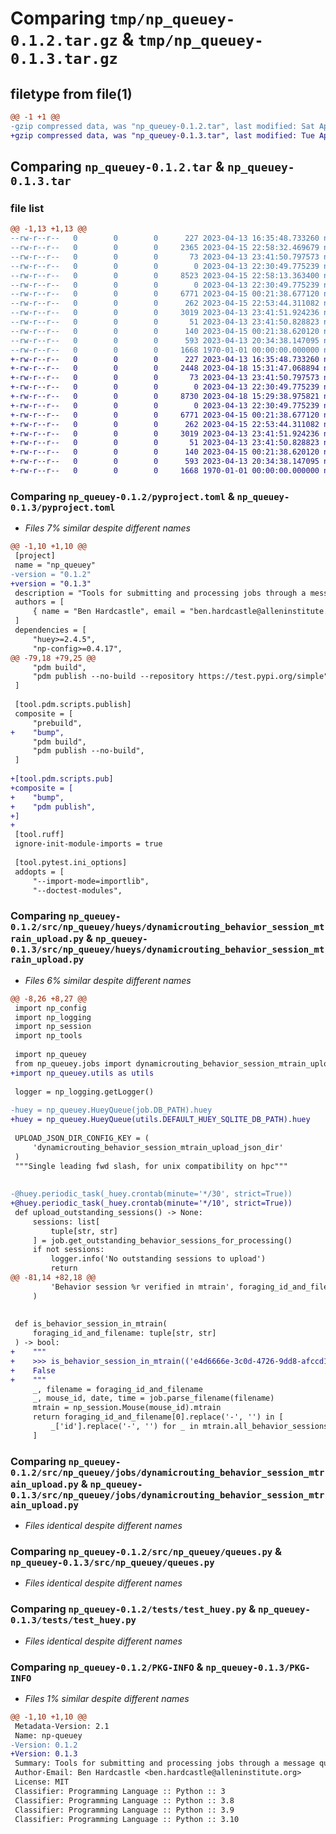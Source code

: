 # Comparing `tmp/np_queuey-0.1.2.tar.gz` & `tmp/np_queuey-0.1.3.tar.gz`

## filetype from file(1)

```diff
@@ -1 +1 @@
-gzip compressed data, was "np_queuey-0.1.2.tar", last modified: Sat Apr 15 22:58:32 2023, max compression
+gzip compressed data, was "np_queuey-0.1.3.tar", last modified: Tue Apr 18 15:31:47 2023, max compression
```

## Comparing `np_queuey-0.1.2.tar` & `np_queuey-0.1.3.tar`

### file list

```diff
@@ -1,13 +1,13 @@
--rw-r--r--   0        0        0      227 2023-04-13 16:35:48.733260 np_queuey-0.1.2/README.md
--rw-r--r--   0        0        0     2365 2023-04-15 22:58:32.469679 np_queuey-0.1.2/pyproject.toml
--rw-r--r--   0        0        0       73 2023-04-13 23:41:50.797573 np_queuey-0.1.2/src/np_queuey/__init__.py
--rw-r--r--   0        0        0        0 2023-04-13 22:30:49.775239 np_queuey-0.1.2/src/np_queuey/hueys/__init__.py
--rw-r--r--   0        0        0     8523 2023-04-15 22:58:13.363400 np_queuey-0.1.2/src/np_queuey/hueys/dynamicrouting_behavior_session_mtrain_upload.py
--rw-r--r--   0        0        0        0 2023-04-13 22:30:49.775239 np_queuey-0.1.2/src/np_queuey/jobs/__init__.py
--rw-r--r--   0        0        0     6771 2023-04-15 00:21:38.677120 np_queuey-0.1.2/src/np_queuey/jobs/dynamicrouting_behavior_session_mtrain_upload.py
--rw-r--r--   0        0        0      262 2023-04-15 22:53:44.311082 np_queuey-0.1.2/src/np_queuey/jobs/run_small_jobs.py
--rw-r--r--   0        0        0     3019 2023-04-13 23:41:51.924236 np_queuey-0.1.2/src/np_queuey/queues.py
--rw-r--r--   0        0        0       51 2023-04-13 23:41:50.828823 np_queuey-0.1.2/src/np_queuey/tasks.py
--rw-r--r--   0        0        0      140 2023-04-15 00:21:38.620120 np_queuey-0.1.2/src/np_queuey/utils.py
--rw-r--r--   0        0        0      593 2023-04-13 20:34:38.147095 np_queuey-0.1.2/tests/test_huey.py
--rw-r--r--   0        0        0     1668 1970-01-01 00:00:00.000000 np_queuey-0.1.2/PKG-INFO
+-rw-r--r--   0        0        0      227 2023-04-13 16:35:48.733260 np_queuey-0.1.3/README.md
+-rw-r--r--   0        0        0     2448 2023-04-18 15:31:47.068894 np_queuey-0.1.3/pyproject.toml
+-rw-r--r--   0        0        0       73 2023-04-13 23:41:50.797573 np_queuey-0.1.3/src/np_queuey/__init__.py
+-rw-r--r--   0        0        0        0 2023-04-13 22:30:49.775239 np_queuey-0.1.3/src/np_queuey/hueys/__init__.py
+-rw-r--r--   0        0        0     8730 2023-04-18 15:29:38.975821 np_queuey-0.1.3/src/np_queuey/hueys/dynamicrouting_behavior_session_mtrain_upload.py
+-rw-r--r--   0        0        0        0 2023-04-13 22:30:49.775239 np_queuey-0.1.3/src/np_queuey/jobs/__init__.py
+-rw-r--r--   0        0        0     6771 2023-04-15 00:21:38.677120 np_queuey-0.1.3/src/np_queuey/jobs/dynamicrouting_behavior_session_mtrain_upload.py
+-rw-r--r--   0        0        0      262 2023-04-15 22:53:44.311082 np_queuey-0.1.3/src/np_queuey/jobs/run_small_jobs.py
+-rw-r--r--   0        0        0     3019 2023-04-13 23:41:51.924236 np_queuey-0.1.3/src/np_queuey/queues.py
+-rw-r--r--   0        0        0       51 2023-04-13 23:41:50.828823 np_queuey-0.1.3/src/np_queuey/tasks.py
+-rw-r--r--   0        0        0      140 2023-04-15 00:21:38.620120 np_queuey-0.1.3/src/np_queuey/utils.py
+-rw-r--r--   0        0        0      593 2023-04-13 20:34:38.147095 np_queuey-0.1.3/tests/test_huey.py
+-rw-r--r--   0        0        0     1668 1970-01-01 00:00:00.000000 np_queuey-0.1.3/PKG-INFO
```

### Comparing `np_queuey-0.1.2/pyproject.toml` & `np_queuey-0.1.3/pyproject.toml`

 * *Files 7% similar despite different names*

```diff
@@ -1,10 +1,10 @@
 [project]
 name = "np_queuey"
-version = "0.1.2"
+version = "0.1.3"
 description = "Tools for submitting and processing jobs through a message queue for Mindscope Neuropixels workflows."
 authors = [
     { name = "Ben Hardcastle", email = "ben.hardcastle@alleninstitute.org" },
 ]
 dependencies = [
     "huey>=2.4.5",
     "np-config>=0.4.17",
@@ -79,18 +79,25 @@
     "pdm build",
     "pdm publish --no-build --repository https://test.pypi.org/simple",
 ]
 
 [tool.pdm.scripts.publish]
 composite = [
     "prebuild",
+    "bump",
     "pdm build",
     "pdm publish --no-build",
 ]
 
+[tool.pdm.scripts.pub]
+composite = [
+    "bump",
+    "pdm publish",
+]
+
 [tool.ruff]
 ignore-init-module-imports = true
 
 [tool.pytest.ini_options]
 addopts = [
     "--import-mode=importlib",
     "--doctest-modules",
```

### Comparing `np_queuey-0.1.2/src/np_queuey/hueys/dynamicrouting_behavior_session_mtrain_upload.py` & `np_queuey-0.1.3/src/np_queuey/hueys/dynamicrouting_behavior_session_mtrain_upload.py`

 * *Files 6% similar despite different names*

```diff
@@ -8,26 +8,27 @@
 import np_config
 import np_logging
 import np_session
 import np_tools
 
 import np_queuey
 from np_queuey.jobs import dynamicrouting_behavior_session_mtrain_upload as job
+import np_queuey.utils as utils
 
 logger = np_logging.getLogger()
 
-huey = np_queuey.HueyQueue(job.DB_PATH).huey
+huey = np_queuey.HueyQueue(utils.DEFAULT_HUEY_SQLITE_DB_PATH).huey
 
 UPLOAD_JSON_DIR_CONFIG_KEY = (
     'dynamicrouting_behavior_session_mtrain_upload_json_dir'
 )
 """Single leading fwd slash, for unix compatibility on hpc"""
 
 
-@huey.periodic_task(_huey.crontab(minute='*/30', strict=True))
+@huey.periodic_task(_huey.crontab(minute='*/10', strict=True))
 def upload_outstanding_sessions() -> None:
     sessions: list[
         tuple[str, str]
     ] = job.get_outstanding_behavior_sessions_for_processing()
     if not sessions:
         logger.info('No outstanding sessions to upload')
         return
@@ -81,14 +82,18 @@
         'Behavior session %r verified in mtrain', foraging_id_and_filename
     )
 
 
 def is_behavior_session_in_mtrain(
     foraging_id_and_filename: tuple[str, str]
 ) -> bool:
+    """
+    >>> is_behavior_session_in_mtrain(('e4d6666e-3c0d-4726-9dd8-afccd124e872', 'DynamicRouting1_660023_20230417_162846.hdf5'))
+    False
+    """
     _, filename = foraging_id_and_filename
     _, mouse_id, date, time = job.parse_filename(filename)
     mtrain = np_session.Mouse(mouse_id).mtrain
     return foraging_id_and_filename[0].replace('-', '') in [
         _['id'].replace('-', '') for _ in mtrain.all_behavior_sessions
     ]
```

### Comparing `np_queuey-0.1.2/src/np_queuey/jobs/dynamicrouting_behavior_session_mtrain_upload.py` & `np_queuey-0.1.3/src/np_queuey/jobs/dynamicrouting_behavior_session_mtrain_upload.py`

 * *Files identical despite different names*

### Comparing `np_queuey-0.1.2/src/np_queuey/queues.py` & `np_queuey-0.1.3/src/np_queuey/queues.py`

 * *Files identical despite different names*

### Comparing `np_queuey-0.1.2/tests/test_huey.py` & `np_queuey-0.1.3/tests/test_huey.py`

 * *Files identical despite different names*

### Comparing `np_queuey-0.1.2/PKG-INFO` & `np_queuey-0.1.3/PKG-INFO`

 * *Files 1% similar despite different names*

```diff
@@ -1,10 +1,10 @@
 Metadata-Version: 2.1
 Name: np-queuey
-Version: 0.1.2
+Version: 0.1.3
 Summary: Tools for submitting and processing jobs through a message queue for Mindscope Neuropixels workflows.
 Author-Email: Ben Hardcastle <ben.hardcastle@alleninstitute.org>
 License: MIT
 Classifier: Programming Language :: Python :: 3
 Classifier: Programming Language :: Python :: 3.8
 Classifier: Programming Language :: Python :: 3.9
 Classifier: Programming Language :: Python :: 3.10
```

